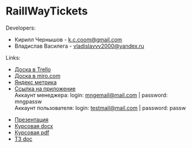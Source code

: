 # RaillWayTickets

Developers:
  * Кирилл Чернышов - k.c.coom@gmail.com
  * Владислав Василега - vladislavvv2000@yandex.ru

Links:
  * [Доска в Trello](https://trello.com/b/Ta5Iq7rz/raillwaytickets)
  * [Доска в miro.com](https://miro.com/app/board/o9J_kukBD30=/) 
  * [Яндекс метрика](https://metrika.yandex.ru/dashboard?id=67271437)
  * [Ссылка на приложение](http://chernyshovkirill.pythonanywhere.com/) <br />
    Аккаунт менеджера: login: mngemail@mail.com | password: mngpassw <br />
    Аккаунт пользователя: login: testmail@mail.com | password: passw

  - [Презентация](https://github.com/KirillChernyshov/RaillWayTickets/blob/master/%D0%9F%D1%80%D0%B5%D0%B7%D0%B5%D0%BD%D1%82%D0%B0%D1%86%D0%B8%D1%8F.pdf)
  - [Курсовая docx](https://github.com/KirillChernyshov/RaillWayTickets/blob/master/%D0%9A%D1%83%D1%80%D1%81%D0%BE%D0%B2%D0%BE%D0%B9%20%D0%BF%D1%80%D0%BE%D0%B5%D0%BA%D1%82.docx)
  - [Курсовая pdf](https://github.com/KirillChernyshov/RaillWayTickets/blob/master/%D0%9A%D1%83%D1%80%D1%81%D0%BE%D0%B2%D0%BE%D0%B9%20%D0%BF%D1%80%D0%BE%D0%B5%D0%BA%D1%82.pdf)
  - [ТЗ doc](https://github.com/KirillChernyshov/RaillWayTickets/Техническое_задание.docx)

